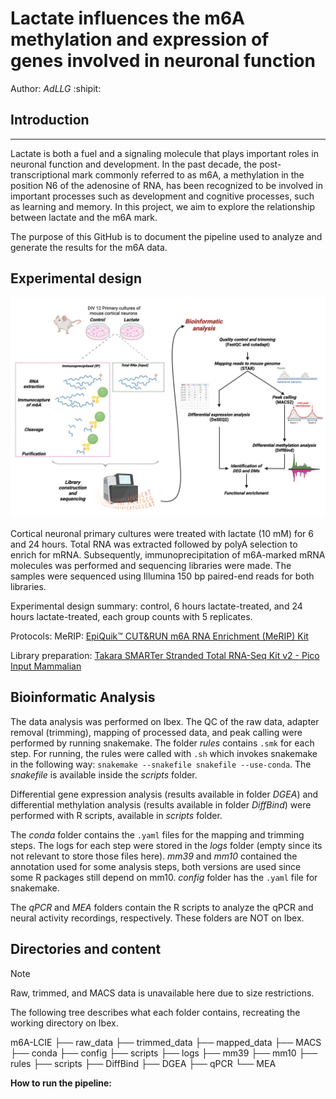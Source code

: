 # Lactate influences the m6A methylation and expression of genes involved in neuronal function
Author: *AdLLG* :shipit:

## Introduction
------
Lactate is both a fuel and a signaling molecule that plays important roles in neuronal function and development. In the past decade, the post-transcriptional mark commonly referred to as m6A, a methylation in the position N6 of the adenosine of RNA, has been recognized to be involved in important processes such as development and cognitive processes, such as learning and memory. In this project, we aim to explore the relationship between lactate and the m6A mark.

The purpose of this GitHub is to document the pipeline used to analyze and generate the results for the m6A data.

Experimental design
-----

![Experimental design and methodology description.](/img/Methods_Fig.png)


Cortical neuronal primary cultures were treated with lactate (10 mM) for 6 and 24 hours. Total RNA was extracted followed by polyA selection to enrich for mRNA. Subsequently, immunoprecipitation of m6A-marked mRNA molecules was performed and sequencing libraries were made. The samples were sequenced using Illumina 150 bp paired-end reads for both libraries. 

Experimental design summary:
control, 6 hours lactate-treated, and 24 hours lactate-treated, each group counts with 5 replicates. 


Protocols: 
MeRIP: [EpiQuik™ CUT&RUN m6A RNA Enrichment (MeRIP) Kit](https://www.epigentek.com/docs/P-9018.pdf)

Library preparation: [Takara SMARTer Stranded Total RNA-Seq Kit v2 - Pico Input Mammalian](https://www.takarabio.com/documents/User%20Manual/SMARTer%20Stranded%20Total%20RNA/SMARTer%20Stranded%20Total%20RNA-Seq%20Kit%20v2%20-%20Pico%20Input%20Mammalian%20User%20Manual_050619.pdf)

## Bioinformatic Analysis

The data analysis was performed on Ibex. The QC of the raw data, adapter removal (trimming), mapping of processed data, and peak calling were performed by running snakemake. The folder _rules_ contains `.smk` for each step. For running, the rules were called with `.sh` which invokes snakemake in the following way: `snakemake --snakefile snakefile --use-conda`. The _snakefile_ is available inside the _scripts_ folder. 

Differential gene expression analysis (results available in folder _DGEA_) and differential methylation analysis (results available in folder _DiffBind_) were performed with R scripts, available in _scripts_ folder. 

The _conda_ folder contains the `.yaml` files for the mapping and trimming steps. The logs for each step were stored in the _logs_ folder (empty since its not relevant to store those files here). _mm39_ and _mm10_ contained the annotation used for some analysis steps, both versions are used since some R packages still depend on mm10. _config_ folder has the `.yaml` file for snakemake.

The _qPCR_ and _MEA_ folders contain the R scripts to analyze the qPCR and neural activity recordings, respectively. These folders are NOT on Ibex.

Directories and content 
-----
> [!NOTE]
> Raw, trimmed, and MACS data is unavailable here due to size restrictions.

The following tree describes what each folder contains, recreating the working directory on Ibex. 

m6A-LCIE 
  ├── raw_data
  ├── trimmed_data
  ├── mapped_data
  ├── MACS
  ├── conda
  ├── config
  ├── scripts
  ├── logs
  ├── mm39
  ├── mm10
  ├── rules
  ├── scripts
  ├── DiffBind
  ├── DGEA
  ├── qPCR
  └── MEA
  

**How to run the pipeline:**

